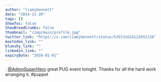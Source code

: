```yaml
---
author: "liamjbennett"
date: "2014-11-20"
tags: []
ShowToc: false
ShowBreadCrumbs: false
thumbnail: "/img/main/profile.jpg"
twitter_link: "https://x.com/liamjbennett/status/535531624122032128"
mastodon_link: ""
bluesky_link: ""
linkedin_link: ""
expiryDate: "2016-01-01"
---
```


. [@AdmnSuperHero](https://x.com/AdmnSuperHero) great PUG event tonight. Thanks for all the hard work arranging it. #puppet

